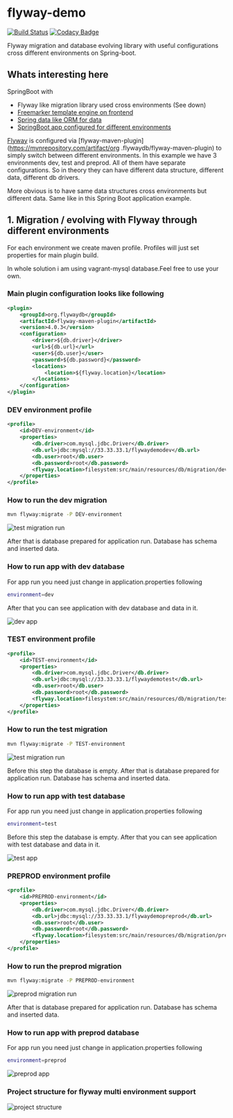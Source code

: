 # flyway-demo #

[![Build Status](https://travis-ci.org/peterszatmary/flyway-demo.svg?branch=master)](https://travis-ci.org/peterszatmary/flyway-demo)
[![Codacy Badge](https://api.codacy.com/project/badge/Grade/81cedd5dfe6247c48e0742a2db3e7b96)](https://www.codacy.com/app/peterszatmary/flyway-demo?utm_source=github.com&amp;utm_medium=referral&amp;utm_content=peterszatmary/flyway-demo&amp;utm_campaign=Badge_Grade)

Flyway migration and database evolving library with useful configurations cross different
environments on Spring-boot.

## Whats interesting here ##

SpringBoot with
-   Flyway like migration library used cross environments (See down)
-   [Freemarker template engine on frontend](https://github.com/peterszatmary/flyway-demo/wiki/Freemarker-with-SpringBoot)
-   [Spring data like ORM for data](https://github.com/peterszatmary/flyway-demo/wiki/Spring-data-like-ORM-for-data)
-   [SpringBoot app configured for different environments](https://github.com/peterszatmary/flyway-demo/wiki/SpringBoot-app-configured-for-different-environments.)

[Flyway](https://flywaydb.org/) is configured via [flyway-maven-plugin](https://mvnrepository.com/artifact/org
.flywaydb/flyway-maven-plugin) to simply switch between different environments.
In this example we have 3 environments dev, test and preprod. All of them have separate
configurations. So in theory they can have different data structure, different data, different db
 drivers.

More obvious is to have same data structures cross environments but different data. Same like in
this Spring Boot application example.


## 1. Migration / evolving with Flyway through different environments ##

For each environment we create maven profile. Profiles will just set properties for main plugin
build.

In whole solution i am using vagrant-mysql database.Feel free to use your own.

### Main plugin configuration looks like following ###

```xml
<plugin>
    <groupId>org.flywaydb</groupId>
    <artifactId>flyway-maven-plugin</artifactId>
    <version>4.0.3</version>
    <configuration>
        <driver>${db.driver}</driver>
        <url>${db.url}</url>
        <user>${db.user}</user>
        <password>${db.password}</password>
        <locations>
            <location>${flyway.location}</location>
        </locations>
    </configuration>
</plugin>

```

### DEV environment profile ###

```xml
<profile>
    <id>DEV-environment</id>
    <properties>
        <db.driver>com.mysql.jdbc.Driver</db.driver>
        <db.url>jdbc:mysql://33.33.33.1/flywaydemodev</db.url>
        <db.user>root</db.user>
        <db.password>root</db.password>
        <flyway.location>filesystem:src/main/resources/db/migration/dev</flyway.location>
    </properties>
</profile>
```

### How to run the dev migration ###

```bash
mvn flyway:migrate -P DEV-environment
```

![test migration run](https://github.com/peterszatmary/just-like-that/blob/master/imgs/flyway-demo/dev-migration-run.png)


After that is database prepared for application run. Database has schema and inserted data.

### How to run app with dev database ###

For app run you need just change in application.properties following

```bash
environment=dev
```

After that you can see application with dev database and data in it.

![dev app](https://github.com/peterszatmary/just-like-that/blob/master/imgs/flyway-demo/dev-app.png)

### TEST environment profile ###

```xml
<profile>
    <id>TEST-environment</id>
    <properties>
        <db.driver>com.mysql.jdbc.Driver</db.driver>
        <db.url>jdbc:mysql://33.33.33.1/flywaydemotest</db.url>
        <db.user>root</db.user>
        <db.password>root</db.password>
        <flyway.location>filesystem:src/main/resources/db/migration/test</flyway.location>
    </properties>
</profile>
```

### How to run the test migration ###

```bash
mvn flyway:migrate -P TEST-environment
```

![test migration run](https://github.com/peterszatmary/just-like-that/blob/master/imgs/flyway-demo/test-migration-run.png)

Before this step the database is empty. After that is database prepared for application run.
Database has schema and inserted data.

### How to run app with test database ###

For app run you need just change in application.properties following

```bash
environment=test
```

Before this step the database is empty. After that you can see application with test database and
data in it.

![test app](https://github.com/peterszatmary/just-like-that/blob/master/imgs/flyway-demo/test-app.png)

### PREPROD environment profile ###

```xml
<profile>
    <id>PREPROD-environment</id>
    <properties>
        <db.driver>com.mysql.jdbc.Driver</db.driver>
        <db.url>jdbc:mysql://33.33.33.1/flywaydemopreprod</db.url>
        <db.user>root</db.user>
        <db.password>root</db.password>
        <flyway.location>filesystem:src/main/resources/db/migration/preprod</flyway.location>
    </properties>
</profile>
```

### How to run the preprod migration ###

```bash
mvn flyway:migrate -P PREPROD-environment
```

![preprod migration run](https://github.com/peterszatmary/just-like-that/blob/master/imgs/flyway-demo/preprod-migration-run.png)

After that is database prepared for application run. Database has schema and inserted data.

### How to run app with preprod database ###

For app run you need just change in application.properties following

```bash
environment=preprod
```

![preprod app](https://github.com/peterszatmary/just-like-that/blob/master/imgs/flyway-demo/preprod-app.png)

### Project structure for flyway multi environment support ###

![project structure](https://github.com/peterszatmary/just-like-that/blob/master/imgs/flyway-demo/project-structure.png)